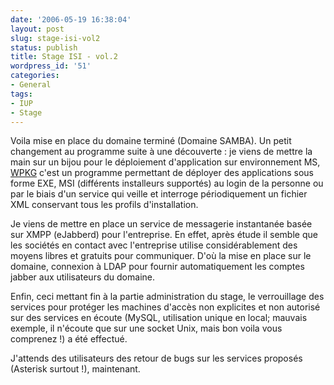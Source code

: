 ```yaml
---
date: '2006-05-19 16:38:04'
layout: post
slug: stage-isi-vol2
status: publish
title: Stage ISI - vol.2
wordpress_id: '51'
categories:
- General
tags:
- IUP
- Stage
---
```


Voila mise en place du domaine terminé (Domaine SAMBA). Un petit changement au programme suite à une découverte : je viens de mettre la main sur un bijou pour le déploiement d'application sur environnement MS, [WPKG](http://wpkg.org/) c'est un programme permettant de déployer des applications sous forme EXE, MSI (différents installeurs supportés) au login de la personne ou par le biais d'un service qui veille et interroge périodiquement un fichier XML conservant tous les profils d'installation.

Je viens de mettre en place un service de messagerie instantanée basée sur XMPP (eJabberd) pour l'entreprise. En effet, après étude il semble que les sociétés en contact avec l'entreprise utilise considérablement des moyens libres et gratuits pour communiquer. D'où la mise en place sur le domaine, connexion à LDAP pour fournir automatiquement les comptes jabber aux utilisateurs du domaine.

Enfin, ceci mettant fin à la partie administration du stage, le verrouillage des services pour protéger les machines d'accès non explicites et non autorisé sur des services en écoute (MySQL, utilisation unique en local; mauvais exemple, il n'écoute que sur une socket Unix, mais bon voila vous comprenez !) a été effectué.

J'attends des utilisateurs des retour de bugs sur les services proposés (Asterisk surtout !), maintenant.
